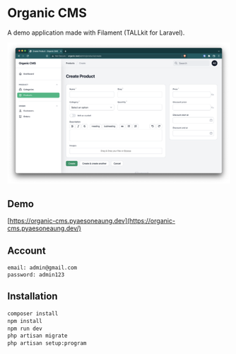 # Organic CMS

A demo application made with Filament (TALLkit for Laravel).

![](https://raw.githubusercontent.com/PyaeSoneAungRgn/organic-cms/main/ScreenShot.png)

## Demo
[https://organic-cms.pyaesoneaung.dev](https://organic-cms.pyaesoneaung.dev/)

## Account
```
email: admin@gmail.com
password: admin123
```

## Installation

```sh
composer install
npm install
npm run dev
php artisan migrate
php artisan setup:program
```